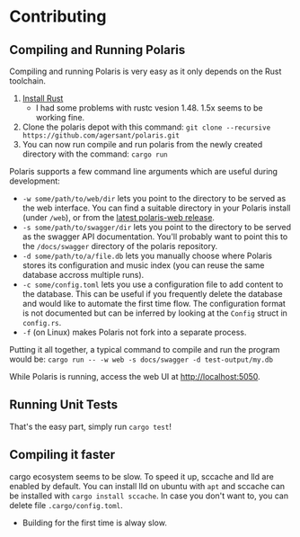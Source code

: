 # Contributing

## Compiling and Running Polaris

Compiling and running Polaris is very easy as it only depends on the Rust toolchain.

1. [Install Rust](https://www.rust-lang.org/en-US/install.html)
   * I had some problems with rustc vesion 1.48. 1.5x seems to be working fine.
1. Clone the polaris depot with this command: `git clone --recursive https://github.com/agersant/polaris.git`
1. You can now run compile and run polaris from the newly created directory with the command: `cargo run`

Polaris supports a few command line arguments which are useful during development:

- `-w some/path/to/web/dir` lets you point to the directory to be served as the web interface. You can find a suitable directory in your Polaris install (under `/web`), or from the [latest polaris-web release](https://github.com/agersant/polaris-web/releases/latest/download/web.zip).
- `-s some/path/to/swagger/dir` lets you point to the directory to be served as the swagger API documentation. You'll probably want to point this to the `/docs/swagger` directory of the polaris repository.
- `-d some/path/to/a/file.db` lets you manually choose where Polaris stores its configuration and music index (you can reuse the same database accross multiple runs).
- `-c some/config.toml` lets you use a configuration file to add content to the database. This can be useful if you frequently delete the database and would like to automate the first time flow. The configuration format is not documented but can be inferred by looking at the `Config` struct in `config.rs`.
- `-f` (on Linux) makes Polaris not fork into a separate process.

Putting it all together, a typical command to compile and run the program would be: `cargo run -- -w web -s docs/swagger -d test-output/my.db`

While Polaris is running, access the web UI at [http://localhost:5050](http://localhost:5050).

## Running Unit Tests

That's the easy part, simply run `cargo test`!

## Compiling it faster

cargo ecosystem seems to be slow. To speed it up, sccache and lld are enabled by default. You can
install lld on ubuntu with `apt` and sccache can be installed with `cargo install sccache`. In case
you don't want to, you can delete file `.cargo/config.toml`.

- Building for the first time is alway slow.